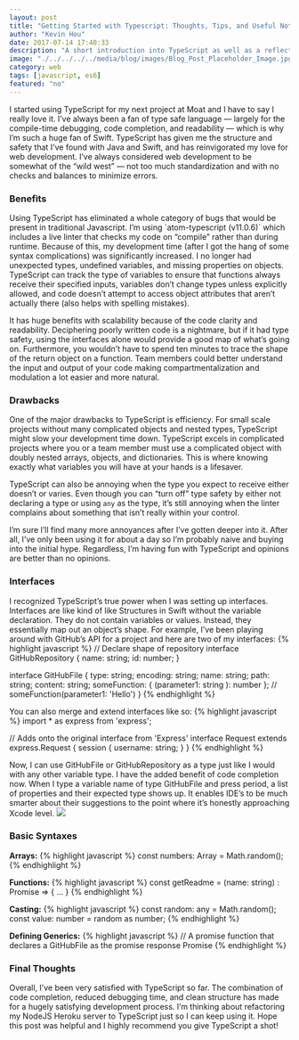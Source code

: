 ```yaml
---
layout: post
title: "Getting Started with Typescript: Thoughts, Tips, and Useful Notes"
author: "Kevin Hou"
date: 2017-07-14 17:40:33
description: "A short introduction into TypeScript as well as a reflection on my thoughts and opinions about it."
image: "./../../../../media/blog/images/Blog_Post_Placeholder_Image.jpg"
category: web
tags: [javascript, es6]
featured: "no"
---
```

I started using TypeScript for my next project at Moat and I have to say I really love it. I’ve always been a fan of type safe language — largely for the compile-time debugging, code completion, and readability — which is why I’m such a huge fan of Swift. TypeScript has given me the structure and safety that I’ve found with Java and Swift, and has reinvigorated my love for web development. I’ve always considered web development to be somewhat of the “wild west” — not too much standardization and with no checks and balances to minimize errors.

<h3 class="post-subheader">Benefits</h3>
Using TypeScript has eliminated a whole category of bugs that would be present in traditional Javascript. I’m using `atom-typescript (v11.0.6)` which includes a live linter that checks my code on “compile” rather than during runtime. Because of this, my development time (after I got the hang of some syntax complications) was significantly increased. I no longer had unexpected types, undefined variables, and missing properties on objects. TypeScript can track the type of variables to ensure that functions always receive their specified inputs, variables don’t change types unless explicitly allowed, and code doesn’t attempt to access object attributes that aren’t actually there (also helps with spelling mistakes).

It has huge benefits with scalability because of the code clarity and readability. Deciphering poorly written code is a nightmare, but if it had type safety, using the interfaces alone would provide a good map of what’s going on. Furthermore, you wouldn’t have to spend ten minutes to trace the shape of the return object on a function. Team members could better understand the input and output of your code making compartmentalization and modulation a lot easier and more natural.

<h3 class="post-subheader">Drawbacks</h3>
One of the major drawbacks to TypeScript is efficiency. For small scale projects without many complicated objects and nested types, TypeScript might slow your development time down. TypeScript excels in complicated projects where you or a team member must use a complicated object with doubly nested arrays, objects, and dictionaries. This is where knowing exactly what variables you will have at your hands is a lifesaver.

TypeScript can also be annoying when the type you expect to receive either doesn’t or varies. Even though you can “turn off” type safety by either not declaring a type or using `any` as the type, it’s still annoying when the linter complains about something that isn’t really within your control.

I’m sure I’ll find many more annoyances after I’ve gotten deeper into it. After all, I’ve only been using it for about a day so I’m probably naive and buying into the initial hype. Regardless, I’m having fun with TypeScript and opinions are better than no opinions.

<h3 class="post-subheader">Interfaces</h3>
I recognized TypeScript’s true power when I was setting up interfaces. Interfaces are like kind of like Structures in Swift without the variable declaration. They do not contain variables or values. Instead, they essentially map out an object’s shape. For example, I’ve been playing around with GitHub’s API for a project and here are two of my interfaces:
{% highlight javascript %}
// Declare shape of repository
interface GitHubRepository {
    name: string;
    id: number;
}

interface GitHubFile {
    type: string;
    encoding: string;
    name: string;
    path: string;
    content: string;
    someFunction: { (parameter1: string ): number }; // someFunction(parameter1: 'Hello')
}
{% endhighlight %}

You can also merge and extend interfaces like so:
{% highlight javascript %}
import * as express from 'express';

// Adds onto the original interface from 'Express'
interface Request extends express.Request {
	session {
		username: string;
	}
}
{% endhighlight %}

Now, I can use GitHubFile or GitHubRepository as a type just like I would with any other variable type. I have the added benefit of code completion now. When I type a variable name of type GitHubFile and press period, a list of properties and their expected type shows up. It enables IDE’s to be much smarter about their suggestions to the point where it’s honestly approaching Xcode level.
<img src="./../../../../media/blog/images/TypeScript-Intro/atom_code_completion_typescript.png" class="iPhone-screenshots-large">

<h3 class="post-subheader">Basic Syntaxes</h3>
<b>Arrays:</b>
{% highlight javascript %}
const numbers: Array<number> = Math.random();
{% endhighlight %}

<b>Functions:</b>
{% highlight javascript %}
const getReadme = (name: string) : Promise<GitHubFile> => { … }
{% endhighlight %}

<b>Casting:</b>
{% highlight javascript %}
const random: any = Math.random();
const value: number = random as number;
{% endhighlight %}

<b>Defining Generics:</b>
{% highlight javascript %}
// A promise function that declares a GitHubFile as the promise response
Promise<GitHubFile>
{% endhighlight %}


<h3 class="post-subheader">Final Thoughts</h3>
Overall, I’ve been very satisfied with TypeScript so far. The combination of code completion, reduced debugging time, and clean structure has made for a hugely satisfying development process. I’m thinking about refactoring my NodeJS Heroku server to TypeScript just so I can keep using it. Hope this post was helpful and I highly recommend you give TypeScript a shot!
